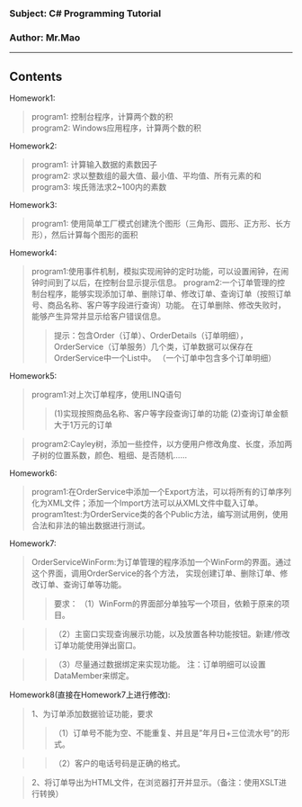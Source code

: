 ### Subject: C# Programming Tutorial
### Author: Mr.Mao
-------------

Contents
--------

Homework1:
>program1:	控制台程序，计算两个数的积  
>program2:	Windows应用程序，计算两个数的积  


Homework2:
>program1:	计算输入数据的素数因子  
>program2:	求以整数组的最大值、最小值、平均值、所有元素的和  
>program3:	埃氏筛法求2~100内的素数  

Homework3:
>program1:  使用简单工厂模式创建洗个图形（三角形、圆形、正方形、长方形），然后计算每个图形的面积


Homework4:
>program1:使用事件机制，模拟实现闹钟的定时功能，可以设置闹钟，在闹钟时间到了以后，在控制台显示提示信息。
>program2:一个订单管理的控制台程序，能够实现添加订单、删除订单、修改订单、查询订单（按照订单号、商品名称、客户等字段进行查询）功能。
		在订单删除、修改失败时，能够产生异常并显示给客户错误信息。
>>提示：包含Order（订单）、OrderDetails（订单明细），OrderService（订单服务）几个类，订单数据可以保存在OrderService中一个List中。
		（一个订单中包含多个订单明细）
		
Homework5:
>program1:对上次订单程序，使用LINQ语句
>>(1)实现按照商品名称、客户等字段查询订单的功能
>>(2)查询订单金额大于1万元的订单

>program2:Cayley树，添加一些控件，以方便用户修改角度、长度，添加两子树的位置系数，颜色、粗细、是否随机......

Homework6:
>program1:在OrderService中添加一个Export方法，可以将所有的订单序列化为XML文件；添加一个Import方法可以从XML文件中载入订单。  
>program1test:为OrderService类的各个Public方法，编写测试用例，使用合法和非法的输出数据进行测试。

Homework7:
>OrderServiceWinForm:为订单管理的程序添加一个WinForm的界面。通过这个界面，调用OrderService的各个方法，
        实现创建订单、删除订单、修改订单、查询订单等功能。
>>要求：
>>（1）WinForm的界面部分单独写一个项目，依赖于原来的项目。

>>（2）主窗口实现查询展示功能，以及放置各种功能按钮。新建/修改订单功能使用弹出窗口。

>>（3）尽量通过数据绑定来实现功能。 注：订单明细可以设置DataMember来绑定。

Homework8(直接在Homework7上进行修改):
>1、为订单添加数据验证功能，要求
  >>（1）订单号不能为空、不能重复、并且是”年月日+三位流水号”的形式。
  
  >>（2）客户的电话号码是正确的格式。
  
>2、将订单导出为HTML文件，在浏览器打开并显示。（备注：使用XSLT进行转换） 